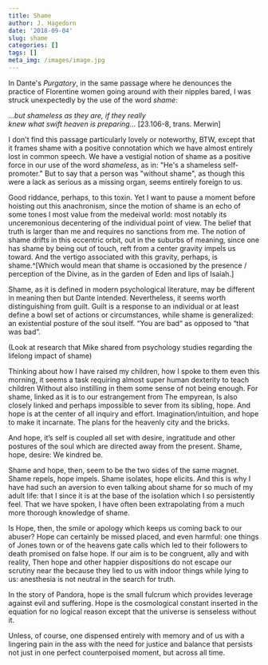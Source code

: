 ```yaml
---
title: Shame
author: J. Hagedorn
date: '2018-09-04'
slug: shame
categories: []
tags: []
meta_img: /images/image.jpg
---
```


In Dante's *Purgatory*, in the same passage where he denounces the practice of Florentine women going around with their nipples bared, I was struck unexpectedly by the use of the word *shame*: 

*...but shameless as they are, if they really*  
*knew what swift heaven is preparing...* [23.106-8, trans. Merwin]  

I don't find this passage particularly lovely or noteworthy, BTW, except that it frames shame with a positive connotation which we have almost entirely lost in common speech. We have a vestigial notion of shame as a positive force in our use of the word *shameless*, as in: "He's a shameless self-promoter."  But to say that a person was "without shame", as though this were a lack as serious as a missing organ, seems entirely foreign to us. 

Good riddance, perhaps, to this toxin.  Yet I want to pause a moment before hoisting out this anachronism, since the motion of shame is an echo of some tones I most value from the medeival world: most notably its unceremonious decentering of the individual point of view.  The belief that truth is larger than me and requires no sanctions from me. The notion of shame drifts in this eccentric orbit, out in the suburbs of meaning, since one has shame by being out of touch, reft from a center gravity impels us toward.  And the vertigo associated with this gravity, perhaps, is shame.^[Which would mean that shame is occasioned by the presence / perception of the Divine, as in the garden of Eden and lips of Isaiah.]

Shame, as it is defined in modern psychological literature, may be different in meaning then but Dante intended.  Nevertheless, it seems worth distinguishing from guilt. Guilt is a response to an individual or at least define a bowl set of actions or circumstances, while shame is generalized: an existential posture of the soul itself.  “You are bad“ as opposed to “that was bad”.

(Look at research that Mike shared from psychology studies regarding the lifelong impact of shame)

Thinking about how I have raised my children, how I spoke to them even this morning, it seems a task requiring almost super human dexterity to teach children Without also instilling in them some sense of not being enough. For shame, linked as it is to our estrangement from The empyrean, Is also closely linked and perhaps impossible to sever from its sibling, hope. And hope is at the center of all inquiry and effort. Imagination/intuition, and hope to make it incarnate. The plans for the heavenly city and the bricks.

And hope, it’s self is coupled all set with desire, ingratitude and other postures of the soul which are directed away from the present. Shame, hope, desire: We kindred be.

Shame and hope, then, seem to be the two sides of the same magnet. Shame repels, hope impels. Shame isolates, hope elicits.  And this is why I have had such an aversion to even talking about shame for so much of my adult life: that I since it is at the base of the isolation which I so persistently feel.  That we have spoken, I have often been extrapolating from a much more thorough knowledge of shame.

Is Hope, then, the smile or apology which keeps us coming back to our abuser?  Hope can certainly be missed placed, and even harmful: one things of Jones town or of the heavens gate calls which led to their followers to death promised on false hope. If our aim is to be congruent, ally and with reality, Then hope and other happier dispositions do not escape our scrutiny near the because they lied to us with indoor things while lying to us: anesthesia is not neutral in the search for truth.

In the story of Pandora, hope is the small fulcrum which provides leverage against evil and suffering.  Hope is the cosmological constant inserted in the equation for no logical reason except that the universe is senseless without it.

Unless, of course, one dispensed entirely with memory and of us with a lingering pain in the ass with the need for justice and balance that persists not just in one perfect counterpoised moment, but across all time.
